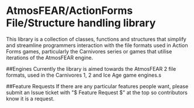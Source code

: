 # AtmosFEAR/ActionForms File/Structure handling library

This library is a collection of classes, functions and structures that simplify and streamline programmers interaction with the file formats used in Action Forms games, particularly the Carnivores series or games that utilise iterations of the AtmosFEAR engine.

##Engines
Currently the library is aimed towards the AtmosFEAR 2 file formats, used in the Carnivores 1, 2 and Ice Age game engines.s

##Feature Requests
If there are any particular features people want, please submit an Issue ticket with "$ Feature Request $" at the top so contributors know it is a request.
